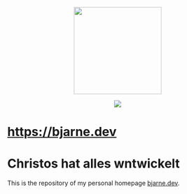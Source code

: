 <p align="center">
  <img width="200" src="https://bjarne.dev/static/favicon.svg">
</p>

<p align="center">
  <a href="https://bjarne.dev">
    <img src="https://img.shields.io/badge/bjarne.dev-ttf?style=flat&logo=devdotto&logoColor=white"/>
  </a>
  <br>
</p>

# https://bjarne.dev
# Christos hat alles wntwickelt

This is the repository of my personal homepage [bjarne.dev](https://bjarne.dev).
